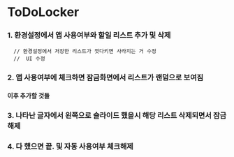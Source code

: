 # ToDoLocker

### 1. 환경설정에서 앱 사용여부와 할일 리스트 추가 및 삭제 
      // 환경설정에서 저장한 리스트가 껏다키면 사라지는 거 수정 
      //  UI 수정 

### 2. 앱 사용여부에 체크하면 잠금화면에서 리스트가 랜덤으로 보여짐 



#### 이후 추가할 것들
### 3. 나타난 글자에서 왼쪽으로 슬라이드 했을시 해당 리스트 삭제되면서 잠금해제 

### 4. 다 했으면 끝. 및 자동 사용여부 체크해제 
